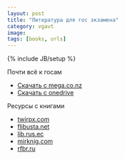 ```yaml
---
layout: post
title: "Литература для гос экзамена"
category: vgavt
image: 
tags: [books, urls]
---
```

{% include JB/setup %}

Почти всё к госам

- [Скачать c mega.co.nz](https://mega.co.nz/#F!Y0JVVaxC!xfxUXz6lN8chMAC01onVMg)
- [Скачать c onedrive](https://onedrive.live.com/redir?resid=A43AA098F14CEFE9%2136347)

Ресурсы с книгами

- [twirpx.com](http://twirpx.com)
- [flibusta.net](http://flibusta.net)
- [lib.rus.ec](https://lib.rus.ec)
- [mirknig.com](http://mirknig.com)
- [rfbr.ru](http://rfbr.ru/rffi/ru/library)
